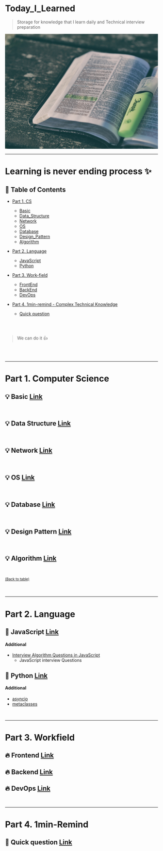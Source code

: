 # Today_I_Learned

> Storage for knowledge that I learn daily and Technical interview preparation  

![Image](/images/main.jpg) 

---

# Learning is never ending process :sparkles:


## :memo: Table of Contents


- [Part 1. CS](#part-1-basic)
  - [Basic](https://github.com/jojo-tey/Today_I_Learned/P1_CS/basic)
  - [Data_Structure](https://github.com/jojo-tey/Today_I_Learned/P1_CS/data_structure)
  - [Network](https://github.com/jojo-tey/Today_I_Learned/P1_CS/network)
  - [OS](https://github.com/jojo-tey/Today_I_Learned/P1_CS//OS)
  - [Database](https://github.com/jojo-tey/Today_I_Learned/P1_CS/database)
  - [Design_Pattern](https://github.com/jojo-tey/Today_I_Learned/P1_CS/designpattern)
  - [Algorithm](https://github.com/jojo-tey/Today_I_Learned/P1_CS/algorithm)
- [Part 2. Language](#part-2-language)
  - [JavaScript](https://github.com/jojo-tey/Today_I_Learned/P2_Language/javascript)
  - [Python](https://github.com/jojo-tey/Today_I_Learned/P2_Language/python)
 - [Part 3. Work-field](#part-3-workfield)
   - [FrontEnd](https://github.com/jojo-tey/Today_I_Learned/P3_Workfield/frontend)
   - [BackEnd](https://github.com/jojo-tey/Today_I_Learned/P3_Workfield/backend)
   - [DevOps](https://github.com/jojo-tey/Today_I_Learned/P3_Workfield/devops)

- [Part 4. 1min-remind - Complex Technical Knowledge ](#1min-remind)
  - [Quick question](https://github.com/jojo-tey/Today_I_Learned/P4_1min_remind/)



</br>

</br>

> We can do it :thumbsup:

</br>

</br>

---

# Part 1. Computer Science

## :bulb: Basic [Link](https://github.com/jojo-tey/Today_I_Learned/P1_CS/basic)


</br>

## :bulb: Data Structure [Link](https://github.com/jojo-tey/Today_I_Learned/P1_CS/datastructure)

</br>

## :bulb: Network [Link](https://github.com/jojo-tey/Today_I_Learned/P1_CS/network)


</br>

## :bulb: OS [Link](https://github.com/jojo-tey/Today_I_Learned/P1_CS/OS)



</br>

## :bulb: Database [Link](https://github.com/jojo-tey/Today_I_Learned/P1_CS/database)

</br>

## :bulb: Design Pattern [Link](https://github.com/jojo-tey/Today_I_Learned/P1_CS/designpattern)


</br>

## :bulb: Algorithm [Link](https://github.com/jojo-tey/Today_I_Learned/P1_CS/algorithm)


</br>

<sup>[(Back to table)](#Today_I_Learned)</sup>

</br>

---

# Part 2. Language


## :gem: JavaScript [Link](https://github.com/jojo-tey/Today_I_Learned/P2_Language/javascript)


#### Additional

- [Interview Algorithm Questions in JavaScript ](https://github.com/kennymkchan/interview-questions-in-javascript)
  - JavaScript interview Questions
    </br>

## :gem: Python [Link](https://github.com/jojo-tey/Today_I_Learned/P2_Language/python)


#### Additional

- [asyncio](https://tech.ssut.me/python-3-play-with-asyncio/)
- [metaclasses](https://tech.ssut.me/understanding-python-metaclasses/)

</br>

---

# Part 3. Workfield

## :fire: Frontend [Link](https://github.com/jojo-tey/Today_I_Learned/P3_Workfield/frontend)
## :fire: Backend [Link](https://github.com/jojo-tey/Today_I_Learned/P3_Workfield/backend)
## :fire: DevOps [Link](https://github.com/jojo-tey/Today_I_Learned/P3_Workfield/devops)

</br>

---

# Part 4. 1min-Remind

## :star2: Quick question [Link](https://github.com/jojo-tey/Today_I_Learned/P4_1min_remind/)
